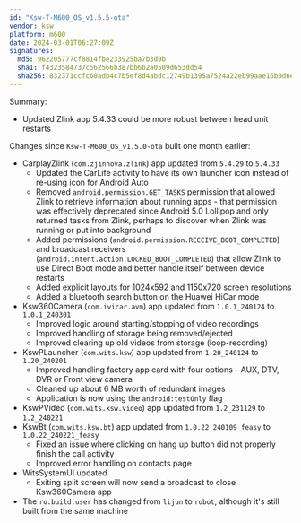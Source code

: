 ```yaml
---
id: "Ksw-T-M600_OS_v1.5.5-ota"
vendor: ksw
platform: m600
date: 2024-03-01T06:27:09Z
signatures:
  md5: 962205777cf8814fbe233925ba7b3d9b
  sha1: f4323584737c562566b387bb6b2a0509d653dd54
  sha256: 832371ccfc60adb4c7b5ef8d4abdc12749b1395a7524a22eb99aae16b0d6e84e
---
```

Summary:
- Updated Zlink app 5.4.33 could be more robust between head unit restarts

Changes since `Ksw-T-M600_OS_v1.5.0-ota` built one month earlier:
- CarplayZlink (`com.zjinnova.zlink`) app updated from `5.4.29` to `5.4.33`
    - Updated the CarLife activity to have its own launcher icon instead of re-using icon for Android Auto
    - Removed `android.permission.GET_TASKS` permission that allowed Zlink to retrieve information about running apps - that permission was effectively deprecated since Android 5.0 Lollipop and only returned tasks from Zlink, perhaps to discover when Zlink was running or put into background
    - Added permissions (`android.permission.RECEIVE_BOOT_COMPLETED`) and broadcast receivers (`android.intent.action.LOCKED_BOOT_COMPLETED`) that allow Zlink to use Direct Boot mode and better handle itself between device restarts
    - Added explicit layouts for 1024x592 and 1150x720 screen resolutions
    - Added a bluetooth search button on the Huawei HiCar mode
- Ksw360Camera (`com.ivicar.avm`) app updated from `1.0.1_240124` to `1.0.1_240301`
    - Improved logic around starting/stopping of video recordings
    - Improved handling of storage being removed/ejected
    - Improved clearing up old videos from storage (loop-recording)
- KswPLauncher (`com.wits.ksw`) app updated from `1.20_240124` to `1.20_240201`
    - Improved handling factory app card with four options - AUX, DTV, DVR or Front view camera
    - Cleaned up about 6 MB worth of redundant images
    - Application is now using the `android:testOnly` flag
- KswPVideo (`com.wits.ksw.video`) app updated from `1.2_231129` to `1.2_240221`
- KswBt (`com.wits.ksw.bt`) app updated from `1.0.22_240109_feasy` to `1.0.22_240221_feasy`
    - Fixed an issue where clicking on hang up button did not properly finish the call activity
    - Improved error handling on contacts page
- WitsSystemUI updated
    - Exiting split screen will now send a broadcast to close Ksw360Camera app
- The `ro.build.user` has changed from `lijun` to `robot`, although it's still built from the same machine